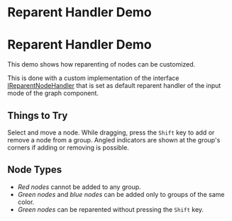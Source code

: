<!--
 //////////////////////////////////////////////////////////////////////////////
 // @license
 // This file is part of yFiles for HTML 2.6.0.2.
 // Use is subject to license terms.
 //
 // Copyright (c) 2000-2023 by yWorks GmbH, Vor dem Kreuzberg 28,
 // 72070 Tuebingen, Germany. All rights reserved.
 //
 //////////////////////////////////////////////////////////////////////////////
-->
# Reparent Handler Demo

# Reparent Handler Demo

This demo shows how reparenting of nodes can be customized.

This is done with a custom implementation of the interface [IReparentNodeHandler](https://docs.yworks.com/yfileshtml/#/api/IReparentNodeHandler) that is set as default reparent handler of the input mode of the graph component.

## Things to Try

Select and move a node. While dragging, press the `Shift` key to add or remove a node from a group. Angled indicators are shown at the group's corners if adding or removing is possible.

## Node Types

- _Red nodes_ cannot be added to any group.
- _Green nodes_ and _blue nodes_ can be added only to groups of the same color.
- _Green nodes_ can be reparented without pressing the `Shift` key.
